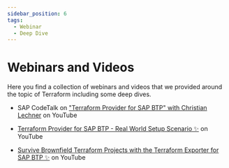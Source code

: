 ```yaml
---
sidebar_position: 6
tags:
  - Webinar
  - Deep Dive
---
```


# Webinars and Videos

Here you find a collection of webinars and videos that we provided around the topic of Terraform including some deep dives.

-	SAP CodeTalk on ["Terraform Provider for SAP BTP" with Christian Lechner](https://youtu.be/wERTMQuwJv0?si=KNUslgd1s6fhPdja) on YouTube

-	[Terraform Provider for SAP BTP - Real World Setup Scenario ✨](https://www.youtube.com/live/mUifey0ZgBA?si=_2J-XKhtjkMSmEzd) on YouTube

-	[Survive Brownfield Terraform Projects with the Terraform Exporter for SAP BTP ✨](https://www.youtube.com/live/9adgJQwItdY?si=DrYMyiMJw3BYIq11) on YouTube
